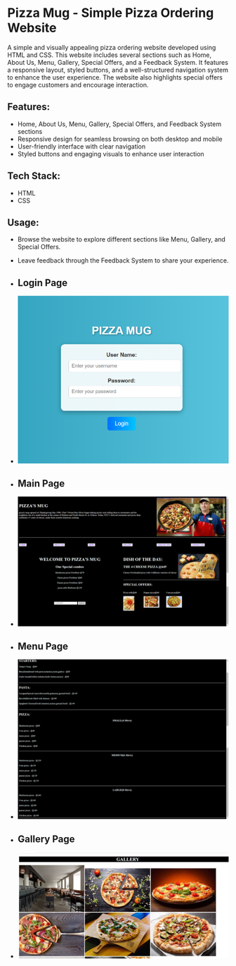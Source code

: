 # Pizza Mug - Simple Pizza Ordering Website

A simple and visually appealing pizza ordering website developed using HTML and CSS. This website includes several sections such as Home, About Us, Menu, Gallery, Special Offers, and a Feedback System. It features a responsive layout, styled buttons, and a well-structured navigation system to enhance the user experience. The website also highlights special offers to engage customers and encourage interaction.

## Features:
- Home, About Us, Menu, Gallery, Special Offers, and Feedback System sections
- Responsive design for seamless browsing on both desktop and mobile
- User-friendly interface with clear navigation
- Styled buttons and engaging visuals to enhance user interaction

## Tech Stack:
- HTML
- CSS

## Usage:
- Browse the website to explore different sections like Menu, Gallery, and Special Offers.
- Leave feedback through the Feedback System to share your experience.

- ## Login Page
- ![image](https://github.com/NagakalyanRavuri/Restaurant-Website/blob/main/loginweb.png)

- ## Main Page
- ![image](https://github.com/NagakalyanRavuri/Restaurant-Website/blob/main/mainweb.png)

- ## Menu Page
- ![image](https://github.com/NagakalyanRavuri/Restaurant-Website/blob/main/menuweb.png)

- ## Gallery Page
- ![image](https://github.com/NagakalyanRavuri/Restaurant-Website/blob/main/galleryweb.jpg)

